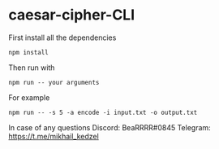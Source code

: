 # caesar-cipher-CLI

First install all the dependencies
```
npm install
```

Then run with
```
npm run -- your arguments
```

For example
```
npm run -- -s 5 -a encode -i input.txt -o output.txt
```

In case of any questions
Discord: BeaRRRR#0845
Telegram: https://t.me/mikhail_kedzel
